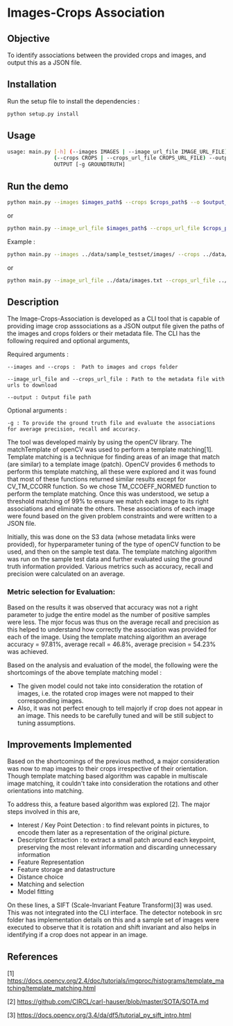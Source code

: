 #  Images-Crops Association
## Objective 
To identify associations between the provided crops and images, and output this as a JSON file. 

## Installation
Run the setup file to install the dependencies : 

```bash
python setup.py install
```
## Usage

```bash
usage: main.py [-h] (--images IMAGES | --image_url_file IMAGE_URL_FILE)
               (--crops CROPS | --crops_url_file CROPS_URL_FILE) --output
               OUTPUT [-g GROUNDTRUTH]
 ```

## Run the demo

```bash
python main.py --images $images_path$ --crops $crops_path$ --o $output_path$ -g $ground_truth$
```
or

```bash
python main.py --image_url_file $images_path$ --crops_url_file $crops_path$ --o $output_path$ -g $ground_truth$
```

Example : 
```bash 
python main.py --images ../data/sample_testset/images/ --crops ../data/sample_testset/crops/ --o ../output/sample_testset/result.json -g ../data/sample_testset/out_res.json 
```
or
```bash
python main.py --image_url_file ../data/images.txt --crops_url_file ../data/crops.txt --o ../output/result.json
```

## Description 

The Image-Crops-Association is developed as a CLI tool that is capable of providing image crop asssociations as a JSON output file given the paths of the images and crops folders or their metadata file. The CLI has the following required and optional arguments, 

Required arguments : 

    --images and --crops :  Path to images and crops folder
    
    --image_url_file and --crops_url_file : Path to the metadata file with urls to download
    
    --output : Output file path

Optional arguments :

    -g : To provide the ground truth file and evaluate the associations for average precision, recall and accuracy. 

The tool was developed mainly by using the openCV library. The matchTemplate of openCV was used to perform a template matching[1]. Template matching is a technique for finding areas of an image that match (are similar) to a template image (patch). OpenCV provides 6 methods to perform this template matching, all these were explored and it was found that most of these functions returned similar results except for CV_TM_CCORR function. So we chose TM_CCOEFF_NORMED function to perform the template matching. Once this was understood, we setup a threshold matching of 99% to ensure we match each image to its right associations and eliminate the others. These associations of each image were found based on the given problem constraints and were written to a JSON file. 

Initially, this was done on the S3 data (whose metadata links were provided), for hyperparameter tuning of the type of openCV function to be used, and then on the sample test data. The template matching algorithm was run on the sample test data and further evaluated using the ground truth information provided. Various metrics such as accuracy, recall and precision were calculated on an average. 

### Metric selection for Evaluation:
Based on the results it was observed that accuracy was not a right parameter to judge the entire model as the number of positive samples were less. The mjor focus was thus on the average recall and precision as this helped to understand how correctly the association was provided for each of the image. Using the template matching algorithm an average accuracy =  97.81%, average recall = 46.8%, average precision = 54.23% was achieved. 

Based on the analysis and evaluation of the model, the following were the shortcomings of the above template matching model :
* The given model could not take into consideration the rotation of images, i.e. the rotated crop images were not mapped to their corresponding images. 
* Also, it was not perfect enough to tell majorly if crop does not appear in an image. This needs to be carefully tuned and will be still subject to tuning assumptions. 

## Improvements Implemented
Based on the shortcomings of the previous method, a major consideration was now to map images to their crops irrespective of their orientation. Though template matching based algorithm was capable in multiscale image matching, it couldn't take into consideration the rotations and other orientations into matching. 

To address this, a feature based algorithm was explored [2]. The major steps involved in this are, 
* Interest / Key Point Detection : to find relevant points in pictures, to encode them later as a representation of the original picture. 
*  Descriptor Extraction : to extract a small patch around each keypoint, preserving the most relevant information and discarding unnecessary information
* Feature Representation 
* Feature storage and datastructure
* Distance choice
* Matching and selection
* Model fitting

On these lines, a SIFT (Scale-Invariant Feature Transform)[3] was used. This was not integrated into the CLI interface. The detector notebook in src folder has implementation details on this and a sample set of images were executed to observe that it is rotation and shift invariant and also helps in identifying if a crop does not appear in an image. 




## References
[1] https://docs.opencv.org/2.4/doc/tutorials/imgproc/histograms/template_matching/template_matching.html

[2] https://github.com/CIRCL/carl-hauser/blob/master/SOTA/SOTA.md

[3] https://docs.opencv.org/3.4/da/df5/tutorial_py_sift_intro.html
